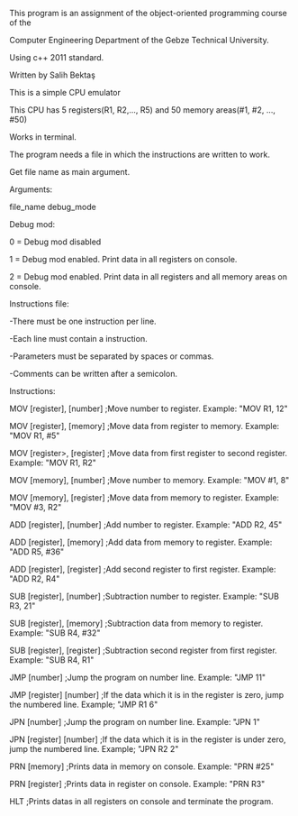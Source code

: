 This program is an assignment of the object-oriented programming course of the

Computer Engineering Department of the Gebze Technical University.

Using c++ 2011 standard.

Written by Salih Bektaş



This is a simple CPU emulator

This CPU has 5 registers(R1, R2,..., R5) and 50 memory areas(#1, #2, ..., #50)


Works in terminal.

The program needs a file in which the instructions are written to work.

Get file name as main argument.



Arguments:

file_name debug_mode



Debug mod:

0 = Debug mod disabled

1 = Debug mod enabled. Print data in all registers on console.

2 = Debug mod enabled. Print data in all registers and all memory areas on console.



Instructions file:

-There must be one instruction per line.

-Each line must contain a instruction.

-Parameters must be separated by spaces or commas.

-Comments can be written after a semicolon.



Instructions:

MOV [register], [number] ;Move number to register. Example: "MOV R1, 12"

MOV [register], [memory] ;Move data from register to memory. Example: "MOV R1, #5"

MOV [register>, [register] ;Move data from first register to second register. Example: "MOV R1, R2"

MOV [memory], [number] ;Move number to memory. Example: "MOV #1, 8"

MOV [memory], [register] ;Move data from memory to register. Example: "MOV #3, R2"



ADD [register], [number] ;Add number to register. Example: "ADD R2, 45"

ADD [register], [memory] ;Add data from memory to register. Example: "ADD R5, #36"

ADD [register], [register] ;Add second register to first register. Example: "ADD R2, R4"



SUB [register], [number] ;Subtraction number to register. Example: "SUB R3, 21"

SUB [register], [memory] ;Subtraction data from memory to register. Example: "SUB R4, #32"

SUB [register], [register] ;Subtraction second register from first register. Example: "SUB R4, R1"



JMP [number] ;Jump the program on number line. Example: "JMP 11"

JMP [register] [number] ;If the data which it is in the register is zero, jump the numbered line. Example; "JMP R1 6"



JPN [number] ;Jump the program on number line. Example: "JPN 1"

JPN [register] [number] ;If the data which it is in the register is under zero, jump the numbered line. Example; "JPN R2 2"



PRN [memory] ;Prints data in memory on console. Example: "PRN #25"

PRN [register] ;Prints data in register on console. Example: "PRN R3"



HLT ;Prints datas in all registers on console and terminate the program.

